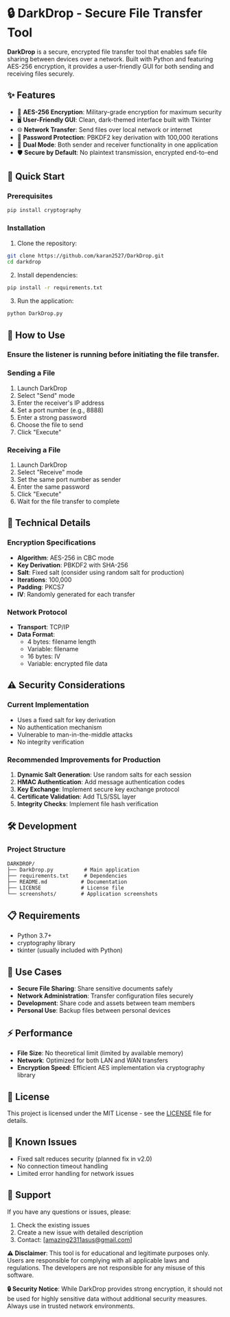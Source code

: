 # 🔒 DarkDrop - Secure File Transfer Tool

**DarkDrop** is a secure, encrypted file transfer tool that enables safe file sharing between devices over a network. Built with Python and featuring AES-256 encryption, it provides a user-friendly GUI for both sending and receiving files securely.

## ✨ Features

- 🔐 **AES-256 Encryption**: Military-grade encryption for maximum security
- 🖥️ **User-Friendly GUI**: Clean, dark-themed interface built with Tkinter
- 🌐 **Network Transfer**: Send files over local network or internet
- 🔑 **Password Protection**: PBKDF2 key derivation with 100,000 iterations
- 📱 **Dual Mode**: Both sender and receiver functionality in one application
- 🛡️ **Secure by Default**: No plaintext transmission, encrypted end-to-end

## 🚀 Quick Start

### Prerequisites

```bash
pip install cryptography
```

### Installation

1. Clone the repository:
```bash
git clone https://github.com/karan2527/DarkDrop.git
cd darkdrop
```

2. Install dependencies:
```bash
pip install -r requirements.txt
```

3. Run the application:
```bash
python DarkDrop.py
```

## 📖 How to Use

### Ensure the listener is running before initiating the file transfer.

### Sending a File

1. Launch DarkDrop
2. Select "Send" mode
3. Enter the receiver's IP address
4. Set a port number (e.g., 8888)
5. Enter a strong password
6. Choose the file to send
7. Click "Execute"

### Receiving a File

1. Launch DarkDrop
2. Select "Receive" mode
3. Set the same port number as sender
4. Enter the same password
5. Click "Execute"
6. Wait for the file transfer to complete

## 🔧 Technical Details

### Encryption Specifications

- **Algorithm**: AES-256 in CBC mode
- **Key Derivation**: PBKDF2 with SHA-256
- **Salt**: Fixed salt (consider using random salt for production)
- **Iterations**: 100,000
- **Padding**: PKCS7
- **IV**: Randomly generated for each transfer

### Network Protocol

- **Transport**: TCP/IP
- **Data Format**: 
  - 4 bytes: filename length
  - Variable: filename
  - 16 bytes: IV
  - Variable: encrypted file data

## ⚠️ Security Considerations

### Current Implementation

- Uses a fixed salt for key derivation
- No authentication mechanism
- Vulnerable to man-in-the-middle attacks
- No integrity verification

### Recommended Improvements for Production

1. **Dynamic Salt Generation**: Use random salts for each session
2. **HMAC Authentication**: Add message authentication codes
3. **Key Exchange**: Implement secure key exchange protocol
4. **Certificate Validation**: Add TLS/SSL layer
5. **Integrity Checks**: Implement file hash verification

## 🛠️ Development

### Project Structure

```
DARKDROP/
├── DarkDrop.py          # Main application
├── requirements.txt     # Dependencies
├── README.md           # Documentation
├── LICENSE             # License file
└── screenshots/        # Application screenshots
```

## 📋 Requirements

- Python 3.7+
- cryptography library
- tkinter (usually included with Python)

## 🔗 Use Cases

- **Secure File Sharing**: Share sensitive documents safely
- **Network Administration**: Transfer configuration files securely
- **Development**: Share code and assets between team members
- **Personal Use**: Backup files between personal devices

## ⚡ Performance

- **File Size**: No theoretical limit (limited by available memory)
- **Network**: Optimized for both LAN and WAN transfers
- **Encryption Speed**: Efficient AES implementation via cryptography library


## 📄 License

This project is licensed under the MIT License - see the [LICENSE](LICENSE) file for details.

## 🐛 Known Issues

- Fixed salt reduces security (planned fix in v2.0)
- No connection timeout handling
- Limited error handling for network issues

## 💬 Support

If you have any questions or issues, please:

1. Check the existing issues
2. Create a new issue with detailed description
3. Contact: [amazing2311asus@gmail.com]

**⚠️ Disclaimer**: This tool is for educational and legitimate purposes only. Users are responsible for complying with all applicable laws and regulations. The developers are not responsible for any misuse of this software.

**🔒 Security Notice**: While DarkDrop provides strong encryption, it should not be used for highly sensitive data without additional security measures. Always use in trusted network environments.
